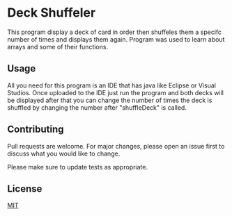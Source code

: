 # Deck Shuffeler
This program display a deck of card in order then shuffeles them a specifc number of times and displays them again. Program was used to learn about arrays
and some of their functions.
## Usage 
All you need for this program is an IDE that has java like Eclipse or Visual Studios. Once uploaded to the IDE just run the program and both decks will be displayed 
after that you can change the number of times the deck is shuffled by changing the number after "shuffleDeck" is called.
## Contributing
Pull requests are welcome. For major changes, please open an issue first to discuss what you would like to change.

Please make sure to update tests as appropriate.

## License
[MIT](https://choosealicense.com/licenses/mit/)

